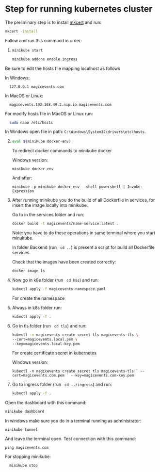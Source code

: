# Step for running kubernetes cluster

The preliminary step is to install [mkcert](https://github.com/FiloSottile/mkcert) and run:
```bash 
mkcert -install
```

Follow and run this command in order:

1) ```bash 
   minikube start 
   ```
   ```bash
   minikube addons enable ingress
   ```

Be sure to edit the hosts file mapping localhost as follows

In Windows:
```
  127.0.0.1 magicevents.com
```

In MacOS or Linux:
```
  magicevents.192.168.49.2.nip.io magicevents.com
```

For modify hosts file in MacOS or Linux run:
```bash
  sudo nano /etc/hosts
```
In Windows open file in path: `C:\Windows\System32\drivers\etc\hosts`.

2) ```bash 
   eval $(minikube docker-env) 
   ```
   To redirect docker commands to minikube docker

   Windows version:
   ```shell 
   minikube docker-env
   ```
   And after:
   ```shell 
   minikube -p minikube docker-env --shell powershell | Invoke-Expression
   ```
3) After running minikube you do the build of all Dockerfile in services, for insert the image locally into minikube.

   Go to in the services folder and run:
   ```bash
   docker build -t magicevents/name-service:latest .
   ```
   Note: you have to do these operations in same terminal where you start minukube.
   
   In folder Backend (run ``` cd ..```) is present a script for build all Dockerfile services.

   Check that the images have been created correctly:
   ```bash
   docker image ls
   ```
4) Now go in k8s folder (run ``` cd k8s```) and run: 
    ```bash 
    kubectl apply -f magicevents-namespace.yaml
   ```
   For create the namespace

5) Always in k8s folder run:
    ```bash
    kubectl apply -f .
    ```
6) Go in tls folder (run ``` cd tls```) and run:
    ```bash
   kubectl -n magicevents create secret tls magicevents-tls \
   --cert=magicevents.local.pem \
   --key=magicevents.local-key.pem
    ```
   For create certificate secret in kubernetes

   Windows version:
   ```shell
   kubectl -n magicevents create secret tls magicevents-tls ` --cert=magicevents.com.pem ` --key=magicevents.com-key.pem
   ```
7) Go to ingress folder (run ``` cd ../ingress```)  and run:
    ```bash
    kubectl apply -f .
    ```

Open the dashboard with this command:
```bash
minikube dashboard
```

In windows make sure you do in a terminal running as administrator:
```shell
minikube tunnel
```
And leave the terminal open. Test connection with this command:
```shell
ping magicevents.com
```

For stopping minikube:
```bash
  minikube stop
```